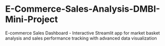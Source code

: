 # E-Commerce-Sales-Analysis-DMBI-Mini-Project
E-commerce Sales Dashboard - Interactive Streamlit app for market basket analysis and sales performance tracking with advanced data visualization
